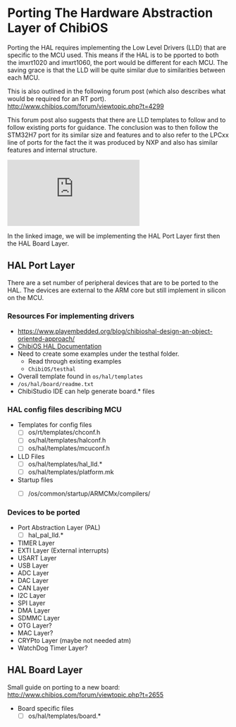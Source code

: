 # Porting The Hardware Abstraction Layer of ChibiOS

Porting the HAL requires implementing the Low Level Drivers (LLD) that are specific to the MCU used.
This means if the HAL is to be pported to both the imxrt1020 and imxrt1060, the port would be
different for each MCU. The saving grace is that the LLD will be quite similar due to similarities
between each MCU.

This is also outlined in the following forum post (which also describes what would be required for
an RT port).
http://www.chibios.com/forum/viewtopic.php?t=4299

This forum post also suggests that there are LLD templates to follow and to follow existing ports
for guidance. The conclusion was to then follow the STM32H7 port for its similar size and features
and to also refer to the LPCxx line of ports for the fact the it was produced by NXP and also has
similar features and internal structure.

![ChibiOS Structure](http://www.chibios.org/dokuwiki/lib/exe/fetch.php?cache=&media=chibios:documentation:books:rt:architecture:architecture.png)

In the linked image, we will be implementing the HAL Port Layer first then the HAL Board Layer.

## HAL Port Layer
There are a set number of peripheral devices that are to be ported to the HAL. The devices are
external to the ARM core but still implement in silicon on the MCU.
### Resources For implementing drivers
* https://www.playembedded.org/blog/chibioshal-design-an-object-oriented-approach/
* [ChibiOS HAL Documentation](http://chibios.sourceforge.net/docs3/hal/group___h_a_l___n_o_r_m_a_l___d_r_i_v_e_r_s.html)
* Need to create some examples under the testhal folder.
    * Read through existing examples
    * `ChibiOS/testhal`
* Overall template found in `os/hal/templates`
* `/os/hal/board/readme.txt`
* ChibiStudio IDE can help generate board.\* files

### HAL config files describing MCU
* Templates for config files
    * [ ] os/rt/templates/chconf.h
    * [ ] os/hal/templates/halconf.h
    * [ ] os/hal/templates/mcuconf.h
* LLD Files
    * [ ] os/hal/templates/hal_lld.\*
    * [ ] os/hal/templates/platform.mk
* Startup files
    * [ ] /os/common/startup/ARMCMx/compilers/


### Devices to be ported
* Port Abstraction Layer (PAL)
    * [ ] hal_pal_lld.\*
* TIMER Layer
* EXTI Layer (External interrupts)
* USART Layer
* USB Layer
* ADC Layer
* DAC Layer
* CAN Layer
* I2C Layer
* SPI Layer
* DMA Layer
* SDMMC Layer
* OTG Layer?
* MAC Layer?
* CRYPto Layer (maybe not needed atm)
* WatchDog Timer Layer?

## HAL Board Layer
Small guide on porting to a new board:
http://www.chibios.com/forum/viewtopic.php?t=2655

* Board specific files
    * [ ] os/hal/templates/board.*
